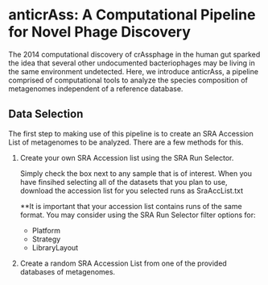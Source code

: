 # anticrAss: A Computational Pipeline for Novel Phage Discovery

The 2014 computational discovery of crAssphage in the human gut sparked the idea that several other undocumented bacteriophages may be living in the same environment undetected. Here, we introduce anticrAss, a pipeline comprised of computational tools to analyze the species composition of metagenomes independent of a reference database. 

## Data Selection

The first step to making use of this pipeline is to create an SRA Accession List of metagenomes to be analyzed. There are a few methods for this. 

1. Create your own SRA Accession list using the SRA Run Selector. 
  
    Simply check the box next to any sample that is of interest. When you have finsihed selecting all of the datasets that you plan to use, download the accession list for you selected runs as SraAccList.txt
  
   **It is important that your accession list contains runs of the same format. You may consider using the SRA Run Selector filter options for:      
      - Platform
      - Strategy
      - LibraryLayout

2. Create a random SRA Accession List from one of the provided databases of metagenomes. 

